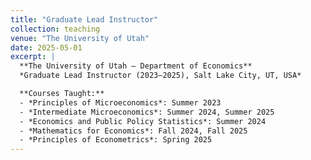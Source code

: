 ```yaml
---
title: "Graduate Lead Instructor"
collection: teaching
venue: "The University of Utah"
date: 2025-05-01
excerpt: |
  **The University of Utah — Department of Economics**  
  *Graduate Lead Instructor (2023–2025), Salt Lake City, UT, USA*  

  **Courses Taught:**  
  - *Principles of Microeconomics*: Summer 2023  
  - *Intermediate Microeconomics*: Summer 2024, Summer 2025  
  - *Economics and Public Policy Statistics*: Summer 2024  
  - *Mathematics for Economics*: Fall 2024, Fall 2025  
  - *Principles of Econometrics*: Spring 2025
---
```

